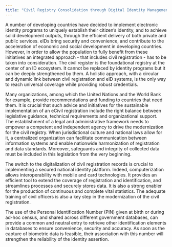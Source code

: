 ```yaml
---
title: "Civil Registry Consolidation through Digital Identity Management"
---
```


A number of developing countries have decided to implement electronic identity programs to uniquely establish their citizen’s identity, and to achieve solid development outputs, through the efficient delivery of both private and public services. eIDs bring security and convenience, and contribute to the acceleration of economic and social development in developing countries. However, in order to allow the population to fully benefit from these initiatives an integrated approach - that includes civil registration - has to be taken into consideration.
The civil register is the foundational registry at the center of an ID ecosystem. It cannot be replaced by identity programs but it can be deeply strengthened by them. A holistic approach, with a circular and dynamic link between civil registration and eID systems, is the only way to reach universal coverage while providing robust credentials.

Many organizations, among which the United Nations and the World Bank for example, provide recommendations and funding to countries that need them. It is crucial that such advice and initiatives for the sustainable implementation of an eCivil registration include the right balance between legislative guidance, technical requirements and organizational support.
The establishment of a legal and administrative framework needs to empower a competent and independent agency to drive the modernization for the civil registry. When jurisdictional culture and national laws allow for it, a centralized organization can facilitate communication between information systems and enable nationwide harmonization of registration and data standards. Moreover, safeguards and integrity of collected data must be included in this legislation from the very beginning.

The switch to the digitalization of civil registration records is crucial to implementing a secured national identity platform. Indeed, computerization allows interoperability with mobile and card technologies. It provides an efficient tool to extend the coverage of registration and identification, and streamlines processes and securely stores data. It is also a strong enabler for the production of continuous and complete vital statistics. The adequate training of civil officers is also a key step in the modernization of the civil registration.

The use of the Personal Identification Number (PIN) given at birth or during ad-hoc census, and shared across different government databases, can provide a common and neutral entry to retrieve other identification elements in databases to ensure convenience, security and accuracy. As soon as the capture of biometric data is feasible, their association with this number will strengthen the reliability of the identity assertion.

